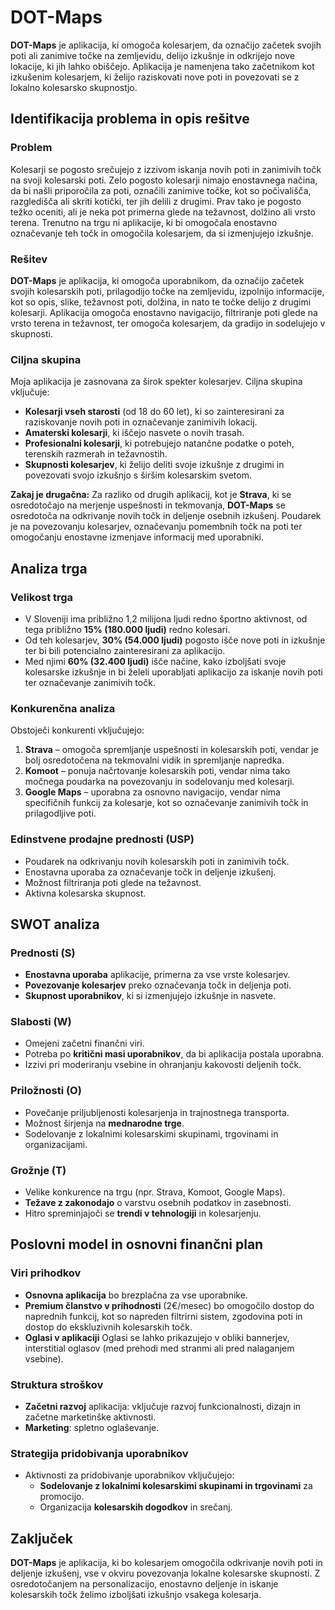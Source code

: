 # DOT-Maps

**DOT-Maps** je aplikacija, ki omogoča kolesarjem, da označijo začetek svojih poti ali zanimive točke na zemljevidu, delijo izkušnje in odkrijejo nove lokacije, ki jih lahko obiščejo. Aplikacija je namenjena tako začetnikom kot izkušenim kolesarjem, ki želijo raziskovati nove poti in povezovati se z lokalno kolesarsko skupnostjo.

## Identifikacija problema in opis rešitve
### Problem
Kolesarji se pogosto srečujejo z izzivom iskanja novih poti in zanimivih točk na svoji kolesarski poti. Zelo pogosto kolesarji nimajo enostavnega načina, da bi našli priporočila za poti, označili zanimive točke, kot so počivališča, razgledišča ali skriti kotički, ter jih delili z drugimi. Prav tako je pogosto težko oceniti, ali je neka pot primerna glede na težavnost, dolžino ali vrsto terena. Trenutno na trgu ni aplikacije, ki bi omogočala enostavno označevanje teh točk in omogočila kolesarjem, da si izmenjujejo izkušnje.

### Rešitev
**DOT-Maps** je aplikacija, ki omogoča uporabnikom, da označijo začetek svojih kolesarskih poti, prilagodijo točke na zemljevidu, izpolnijo informacije, kot so opis, slike, težavnost poti, dolžina, in nato te točke delijo z drugimi kolesarji. Aplikacija omogoča enostavno navigacijo, filtriranje poti glede na vrsto terena in težavnost, ter omogoča kolesarjem, da gradijo in sodelujejo v skupnosti.

### Ciljna skupina
Moja aplikacija je zasnovana za širok spekter kolesarjev. Ciljna skupina vključuje:
- **Kolesarji vseh starosti** (od 18 do 60 let), ki so zainteresirani za raziskovanje novih poti in označevanje zanimivih lokacij.
- **Amaterski kolesarji**, ki iščejo nasvete o novih trasah.
- **Profesionalni kolesarji**, ki potrebujejo natančne podatke o poteh, terenskih razmerah in težavnostih.
- **Skupnosti kolesarjev**, ki želijo deliti svoje izkušnje z drugimi in povezovati svojo izkušnjo s širšim kolesarskim svetom.

**Zakaj je drugačna:**
Za razliko od drugih aplikacij, kot je **Strava**, ki se osredotočajo na merjenje uspešnosti in tekmovanja, **DOT-Maps** se osredotoča na odkrivanje novih točk in deljenje osebnih izkušenj. Poudarek je na povezovanju kolesarjev, označevanju pomembnih točk na poti ter omogočanju enostavne izmenjave informacij med uporabniki.

## Analiza trga

### Velikost trga
- V Sloveniji ima približno 1,2 milijona ljudi redno športno aktivnost, od tega približno **15% (180.000 ljudi)** redno kolesari.
- Od teh kolesarjev, **30% (54.000 ljudi)** pogosto išče nove poti in izkušnje ter bi bili potencialno zainteresirani za aplikacijo.
- Med njimi **60% (32.400 ljudi)** išče načine, kako izboljšati svoje kolesarske izkušnje in bi želeli uporabljati aplikacijo za iskanje novih poti ter označevanje zanimivih točk.

### Konkurenčna analiza
Obstoječi konkurenti vključujejo:
1. **Strava** – omogoča spremljanje uspešnosti in kolesarskih poti, vendar je bolj osredotočena na tekmovalni vidik in spremljanje napredka.
2. **Komoot** – ponuja načrtovanje kolesarskih poti, vendar nima tako močnega poudarka na povezovanju in sodelovanju med kolesarji.
3. **Google Maps** – uporabna za osnovno navigacijo, vendar nima specifičnih funkcij za kolesarje, kot so označevanje zanimivih točk in prilagodljive poti.

### Edinstvene prodajne prednosti (USP)
- Poudarek na odkrivanju novih kolesarskih poti in zanimivih točk.
- Enostavna uporaba za označevanje točk in deljenje izkušenj.
- Možnost filtriranja poti glede na težavnost.
- Aktivna kolesarska skupnost.

## SWOT analiza

### Prednosti (S)
- **Enostavna uporaba** aplikacije, primerna za vse vrste kolesarjev.
- **Povezovanje kolesarjev** preko označevanja točk in deljenja poti.
- **Skupnost uporabnikov**, ki si izmenjujejo izkušnje in nasvete.

### Slabosti (W)
- Omejeni začetni finančni viri.
- Potreba po **kritični masi uporabnikov**, da bi aplikacija postala uporabna.
- Izzivi pri moderiranju vsebine in ohranjanju kakovosti deljenih točk.

### Priložnosti (O)
- Povečanje priljubljenosti kolesarjenja in trajnostnega transporta.
- Možnost širjenja na **mednarodne trge**.
- Sodelovanje z lokalnimi kolesarskimi skupinami, trgovinami in organizacijami.

### Grožnje (T)
- Velike konkurence na trgu (npr. Strava, Komoot, Google Maps).
- **Težave z zakonodajo** o varstvu osebnih podatkov in zasebnosti.
- Hitro spreminjajoči se **trendi v tehnologiji** in kolesarjenju.

## Poslovni model in osnovni finančni plan

### Viri prihodkov
- **Osnovna aplikacija** bo brezplačna za vse uporabnike.
- **Premium članstvo v prihodnosti** (2€/mesec) bo omogočilo dostop do naprednih funkcij, kot so napreden filtrirni sistem, zgodovina poti in dostop do ekskluzivnih kolesarskih točk.
- **Oglasi v aplikaciji** Oglasi se lahko prikazujejo v obliki bannerjev, interstitial oglasov (med prehodi med stranmi ali pred nalaganjem vsebine).

### Struktura stroškov
- **Začetni razvoj** aplikacija: vključuje razvoj funkcionalnosti, dizajn in začetne marketinške aktivnosti.
- **Marketing**: spletno oglaševanje.

### Strategija pridobivanja uporabnikov
- Aktivnosti za pridobivanje uporabnikov vključujejo:
  - **Sodelovanje z lokalnimi kolesarskimi skupinami in trgovinami** za promocijo.
  - Organizacija **kolesarskih dogodkov** in srečanj.


## Zaključek
**DOT-Maps** je aplikacija, ki bo kolesarjem omogočila odkrivanje novih poti in deljenje izkušenj, vse v okviru povezovanja lokalne kolesarske skupnosti. Z osredotočanjem na personalizacijo, enostavno deljenje in iskanje kolesarskih točk želimo izboljšati izkušnjo vsakega kolesarja.


